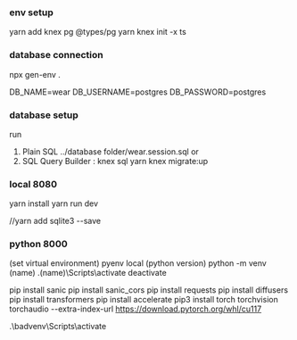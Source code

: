 ### env setup

yarn add knex pg @types/pg
yarn knex init -x ts

### database connection

npx gen-env .

DB_NAME=wear
DB_USERNAME=postgres
DB_PASSWORD=postgres

### database setup

run

1. Plain SQL
   ../database folder/wear.session.sql
   or
2. SQL Query Builder : knex sql
   yarn knex migrate:up

### local 8080

yarn install
yarn run dev

//yarn add sqlite3 --save 

### python 8000
(set virtual environment)
pyenv local (python version)
python -m venv (name)
.\(name)\Scripts\activate
deactivate 

pip install sanic 
pip install sanic_cors
pip install requests
pip install diffusers
pip install transformers
pip install accelerate
pip3 install torch torchvision torchaudio --extra-index-url https://download.pytorch.org/whl/cu117

.\badvenv\Scripts\activate 

